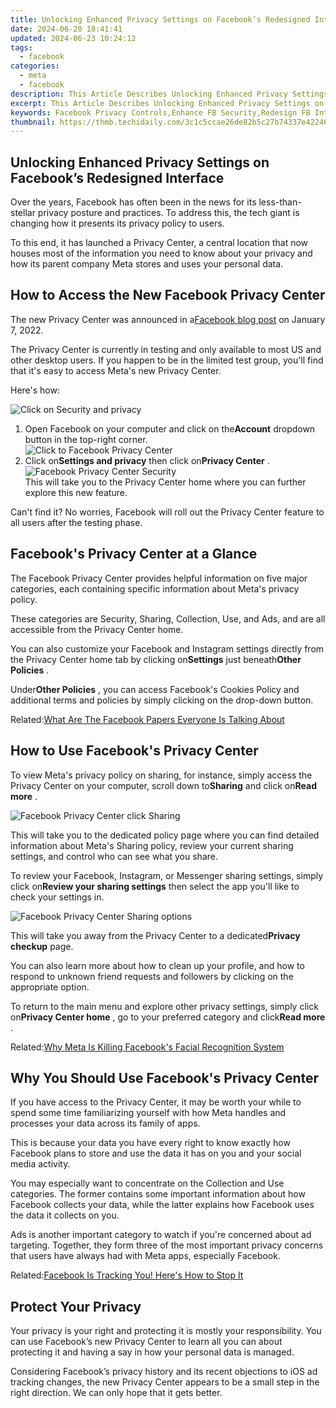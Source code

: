 ```yaml
---
title: Unlocking Enhanced Privacy Settings on Facebook’s Redesigned Interface
date: 2024-06-20 18:41:41
updated: 2024-06-23 10:24:12
tags:
  - facebook
categories:
  - meta
  - facebook
description: This Article Describes Unlocking Enhanced Privacy Settings on Facebook’s Redesigned Interface
excerpt: This Article Describes Unlocking Enhanced Privacy Settings on Facebook’s Redesigned Interface
keywords: Facebook Privacy Controls,Enhance FB Security,Redesign FB Interface,Adjust FB Privacy,Update FB Settings,Secure Your FB Data,Improve FB Protection
thumbnail: https://thmb.techidaily.com/3c1c5ccae26de82b5c27b74337e4224665d5a7b903378f876b3f4cc7ee4fa520.png
---
```


## Unlocking Enhanced Privacy Settings on Facebook’s Redesigned Interface

 Over the years, Facebook has often been in the news for its less-than-stellar privacy posture and practices. To address this, the tech giant is changing how it presents its privacy policy to users.

 To this end, it has launched a Privacy Center, a central location that now houses most of the information you need to know about your privacy and how its parent company Meta stores and uses your personal data.

## How to Access the New Facebook Privacy Center

 The new Privacy Center was announced in a[Facebook blog post](https://about.fb.com/news/2022/01/introducing-privacy-center/) on January 7, 2022.

 The Privacy Center is currently in testing and only available to most US and other desktop users. If you happen to be in the limited test group, you'll find that it's easy to access Meta's new Privacy Center.

Here's how:

![Click on Security and privacy](https://static1.makeuseofimages.com/wordpress/wp-content/uploads/2022/02/FB-Privacy-Center-1.png)

1. Open Facebook on your computer and click on the**Account** dropdown button in the top-right corner.  
![Click to Facebook Privacy Center](https://static1.makeuseofimages.com/wordpress/wp-content/uploads/2022/02/Facebook-Privacy-Center.png)
2. Click on**Settings and privacy** then click on**Privacy Center** .  
![Facebook Privacy Center Security](https://static1.makeuseofimages.com/wordpress/wp-content/uploads/2022/02/FB-Privacy-Center-3.png)  
 This will take you to the Privacy Center home where you can further explore this new feature.

 Can't find it? No worries, Facebook will roll out the Privacy Center feature to all users after the testing phase.

## Facebook's Privacy Center at a Glance

 The Facebook Privacy Center provides helpful information on five major categories, each containing specific information about Meta's privacy policy.

 These categories are Security, Sharing, Collection, Use, and Ads, and are all accessible from the Privacy Center home.

 You can also customize your Facebook and Instagram settings directly from the Privacy Center home tab by clicking on**Settings** just beneath**Other Policies** .

 Under**Other Policies** , you can access Facebook's Cookies Policy and additional terms and policies by simply clicking on the drop-down button.

 Related:[What Are The Facebook Papers Everyone Is Talking About](https://www.makeuseof.com/what-are-facebook-papers/)

## How to Use Facebook's Privacy Center

 To view Meta's privacy policy on sharing, for instance, simply access the Privacy Center on your computer, scroll down to**Sharing** and click on**Read more** .

![Facebook Privacy Center click Sharing](https://static1.makeuseofimages.com/wordpress/wp-content/uploads/2022/02/FB-Privacy-Center-4.png)

 This will take you to the dedicated policy page where you can find detailed information about Meta's Sharing policy, review your current sharing settings, and control who can see what you share.

 To review your Facebook, Instagram, or Messenger sharing settings, simply click on**Review your sharing settings** then select the app you'll like to check your settings in.

![Facebook Privacy Center Sharing options](https://static1.makeuseofimages.com/wordpress/wp-content/uploads/2022/02/Facebook-Privacy-Center-Sharing-settings.png)

 This will take you away from the Privacy Center to a dedicated**Privacy checkup** page.

 You can also learn more about how to clean up your profile, and how to respond to unknown friend requests and followers by clicking on the appropriate option.

 To return to the main menu and explore other privacy settings, simply click on**Privacy Center home** , go to your preferred category and click**Read more** .

 Related:[Why Meta Is Killing Facebook's Facial Recognition System](https://www.makeuseof.com/meta-killing-facebooks-facial-recognition-system/)

## Why You Should Use Facebook's Privacy Center

 If you have access to the Privacy Center, it may be worth your while to spend some time familiarizing yourself with how Meta handles and processes your data across its family of apps.

 This is because your data you have every right to know exactly how Facebook plans to store and use the data it has on you and your social media activity.

 You may especially want to concentrate on the Collection and Use categories. The former contains some important information about how Facebook collects your data, while the latter explains how Facebook uses the data it collects on you.

 Ads is another important category to watch if you're concerned about ad targeting. Together, they form three of the most important privacy concerns that users have always had with Meta apps, especially Facebook.

 Related:[Facebook Is Tracking You! Here's How to Stop It](https://www.makeuseof.com/tag/facebook-tracking-stop/)

## Protect Your Privacy

 Your privacy is your right and protecting it is mostly your responsibility. You can use Facebook’s new Privacy Center to learn all you can about protecting it and having a say in how your personal data is managed.

 Considering Facebook’s privacy history and its recent objections to iOS ad tracking changes, the new Privacy Center appears to be a small step in the right direction. We can only hope that it gets better.


<ins class="adsbygoogle"
     style="display:block"
     data-ad-format="autorelaxed"
     data-ad-client="ca-pub-7571918770474297"
     data-ad-slot="1223367746"></ins>



<ins class="adsbygoogle"
     style="display:block"
     data-ad-client="ca-pub-7571918770474297"
     data-ad-slot="8358498916"
     data-ad-format="auto"
     data-full-width-responsive="true"></ins>
